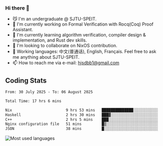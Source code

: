 ### Hi there 👋

<!--
**definfo/definfo** is a ✨ _special_ ✨ repository because its `README.md` (this file) appears on your GitHub profile.

Here are some ideas to get you started:

- 🔭 I’m currently working on ...
- 🌱 I’m currently learning ...
- 👯 I’m looking to collaborate on ...
- 🤔 I’m looking for help with ...
- 💬 Ask me about ...
- 📫 How to reach me: ...
- 😄 Pronouns: ...
- ⚡ Fun fact: ...
-->

- 😼 I'm an undergraduate @ SJTU-SPEIT.
- 🔭 I'm currently working on Formal Verification with Rocq(Coq) Proof Assistant.
- 🌱 I'm currently learning algorithm verification, compiler design & implementation, and Rust dev skills.
- 👯 I'm looking to collaborate on NixOS contribution.
- 💬 Working languages: 中文(普通话), English, Français. Feel free to ask me anything about SJTU-SPEIT.
- 📫 How to reach me via e-mail: hjsdbb1@gmail.com

## Coding Stats

<!--START_SECTION:waka-->

```txt
From: 30 July 2025 - To: 06 August 2025

Total Time: 17 hrs 6 mins

Nix                        9 hrs 53 mins   ██████████████░░░░░░░░░░░   56.33 %
Haskell                    2 hrs 30 mins   ███▓░░░░░░░░░░░░░░░░░░░░░   14.32 %
C++                        2 hrs 5 mins    ███░░░░░░░░░░░░░░░░░░░░░░   11.91 %
Nginx configuration file   51 mins         █▒░░░░░░░░░░░░░░░░░░░░░░░   04.88 %
JSON                       38 mins         █░░░░░░░░░░░░░░░░░░░░░░░░   03.61 %
```

<!--END_SECTION:waka-->

![Most used languages](https://github-readme-stats.vercel.app/api/top-langs/?username=definfo&layout=donut&theme=dracula&exclude_repo=xv6-labs-2023)
